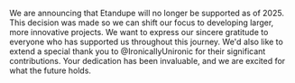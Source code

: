 We are announcing that Etandupe will no longer be supported as of 2025. This decision was made so we can shift our focus to developing larger, more innovative projects. We want to express our sincere gratitude to everyone who has supported us throughout this journey. We'd also like to extend a special thank you to @IronicallyUnironic for their significant contributions.  Your dedication has been invaluable, and we are excited for what the future holds.

